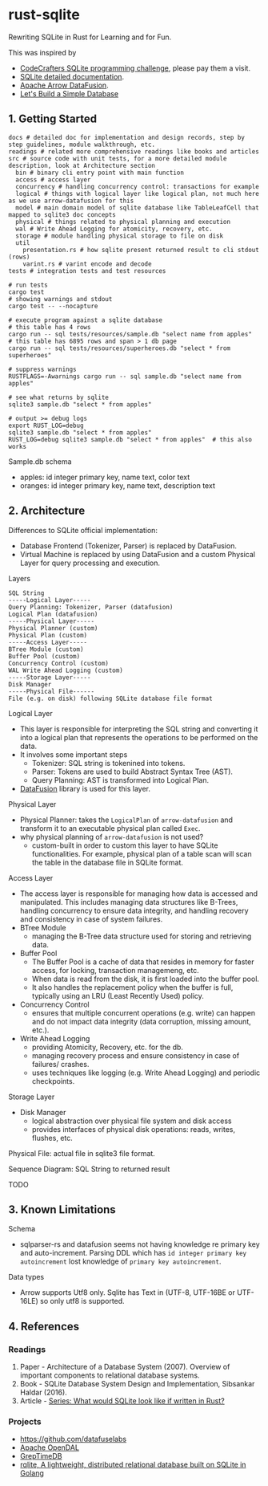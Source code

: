 # rust-sqlite

Rewriting SQLite in Rust for Learning and for Fun.

This was inspired by
- [CodeCrafters SQLite programming challenge](https://app.codecrafters.io/courses/sqlite), please pay them a visit.
- [SQLite detailed documentation](https://www.sqlite.org/fileformat.html).
- [Apache Arrow DataFusion](https://github.com/apache/arrow-datafusion).
- [Let's Build a Simple Database](https://cstack.github.io/db_tutorial/)


## 1. Getting Started


``` 
docs # detailed doc for implementation and design records, step by step guidelines, module walkthrough, etc.
readings # related more comprehensive readings like books and articles
src # source code with unit tests, for a more detailed module description, look at Architecture section
  bin # binary cli entry point with main function
  access # access layer
  concurrency # handling concurrency control: transactions for example
  logical # things with logical layer like logical plan, not much here as we use arrow-datafusion for this
  model # main domain model of sqlite database like TableLeafCell that mapped to sqlite3 doc concepts
  physical # things related to physical planning and execution
  wal # Write Ahead Logging for atomicity, recovery, etc.
  storage # module handling physical storage to file on disk
  util 
    presentation.rs # how sqlite present returned result to cli stdout (rows)
    varint.rs # varint encode and decode
tests # integration tests and test resources
```


```
# run tests
cargo test
# showing warnings and stdout
cargo test -- --nocapture

# execute program against a sqlite database
# this table has 4 rows
cargo run -- sql tests/resources/sample.db "select name from apples"
# this table has 6895 rows and span > 1 db page
cargo run -- sql tests/resources/superheroes.db "select * from superheroes"

# suppress warnings
RUSTFLAGS=-Awarnings cargo run -- sql sample.db "select name from apples"

# see what returns by sqlite
sqlite3 sample.db "select * from apples"

# output >= debug logs
export RUST_LOG=debug
sqlite3 sample.db "select * from apples"
RUST_LOG=debug sqlite3 sample.db "select * from apples"  # this also works
```

Sample.db schema
- apples: id integer primary key, name text, color text
- oranges: id integer primary key, name text, description text


## 2. Architecture
Differences to SQLite official implementation:
- Database Frontend (Tokenizer, Parser) is replaced by DataFusion.
- Virtual Machine is replaced by using DataFusion and a custom Physical Layer for query processing and execution.


Layers
```
SQL String
-----Logical Layer-----
Query Planning: Tokenizer, Parser (datafusion)
Logical Plan (datafusion)
-----Physical Layer-----
Physical Planner (custom)
Physical Plan (custom)
-----Access Layer-----
BTree Module (custom)
Buffer Pool (custom)
Concurrency Control (custom)
WAL Write Ahead Logging (custom)
-----Storage Layer-----
Disk Manager
-----Physical File------
File (e.g. on disk) following SQLite database file format
```


Logical Layer
- This layer is responsible for interpreting the SQL string and converting it into a logical plan 
that represents the operations to be performed on the data.
- It involves some important steps
  - Tokenizer: SQL string is tokenined into tokens.
  - Parser: Tokens are used to build Abstract Syntax Tree (AST).
  - Query Planning: AST is transformed into Logical Plan.
- [DataFusion](https://github.com/apache/arrow-datafusion) library is used for this layer.


Physical Layer
- Physical Planner: takes the `LogicalPlan` of `arrow-datafusion` and transform it to an executable physical plan called `Exec`.
- why physical planning of `arrow-datafusion` is not used?
  - custom-built in order to custom this layer to have SQLite functionalities.
  For example, physical plan of a table scan will scan the table in the database file in SQLite format.


Access Layer
- The access layer is responsible for managing how data is accessed and manipulated. 
This includes managing data structures like B-Trees, handling concurrency to ensure data integrity, 
and handling recovery and consistency in case of system failures.
- BTree Module
  - managing the B-Tree data structure used for storing and retrieving data.
- Buffer Pool
  - The Buffer Pool is a cache of data that resides in memory for faster access, for locking, transaction managemeng, etc. 
  - When data is read from the disk, it is first loaded into the buffer pool.
  - It also handles the replacement policy when the buffer is full, typically using an LRU (Least Recently Used) policy.
- Concurrency Control
  - ensures that multiple concurrent operations (e.g. write) can happen and do not
  impact data integrity (data corruption, missing amount, etc.).
- Write Ahead Logging
  - providing Atomicity, Recovery, etc. for the db.
  - managing recovery process and ensure consistency in case of failures/ crashes.
  - uses techniques like logging (e.g. Write Ahead Logging) and periodic checkpoints.


Storage Layer
- Disk Manager
  - logical abstraction over physical file system and disk access
  - provides interfaces of physical disk operations: reads, writes, flushes, etc.


Physical File: actual file in sqlite3 file format.


Sequence Diagram: SQL String to returned result

TODO


## 3. Known Limitations

Schema
- sqlparser-rs and datafusion seems not having knowledge re primary key and auto-increment.
Parsing DDL which has `id integer primary key autoincrement` lost knowledge of `primary key autoincrement`.


Data types
- Arrow supports Utf8 only. Sqlite has Text in (UTF-8, UTF-16BE or UTF-16LE) so
only utf8 is supported.


## 4. References

### Readings
1. Paper - Architecture of a Database System (2007). Overview of important components to relational database systems.
2. Book - SQLite Database System Design and Implementation, Sibsankar Haldar (2016).
3. Article - [Series: What would SQLite look like if written in Rust?](https://dev.to/thepolyglotprogrammer/what-would-sqlite-look-like-if-written-in-rust-part-2-4g66)


### Projects
- https://github.com/datafuselabs
- [Apache OpenDAL](https://github.com/apache/incubator-opendal)
- [GrepTimeDB](https://github.com/GreptimeTeam/greptimedb)
- [rqlite, A lightweight, distributed relational database built on SQLite in Golang](https://github.com/rqlite/rqlite)

